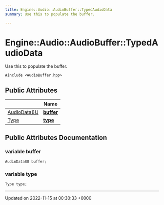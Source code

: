 ```yaml
---
title: Engine::Audio::AudioBuffer::TypedAudioData
summary: Use this to populate the buffer. 

---
```


# Engine::Audio::AudioBuffer::TypedAudioData



Use this to populate the buffer. 


`#include <AudioBuffer.hpp>`

## Public Attributes

|                | Name           |
| -------------- | -------------- |
| [AudioData8U](/classes/classEngine_1_1Audio_1_1AudioBuffer.md#typedef-audiodata8u) | **[buffer](/classes/structEngine_1_1Audio_1_1AudioBuffer_1_1TypedAudioData.md#variable-buffer)**  |
| [Type](/classes/classEngine_1_1Audio_1_1AudioBuffer.md#enum-type) | **[type](/classes/structEngine_1_1Audio_1_1AudioBuffer_1_1TypedAudioData.md#variable-type)**  |

## Public Attributes Documentation

### variable buffer

```cpp
AudioData8U buffer;
```


### variable type

```cpp
Type type;
```


-------------------------------

Updated on 2022-11-15 at 00:30:33 +0000